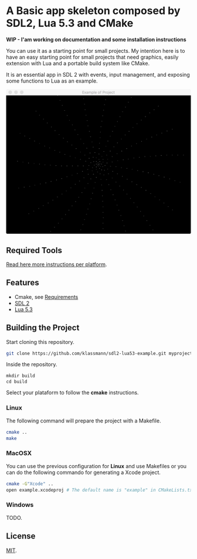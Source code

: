 # A Basic app skeleton composed by SDL2, Lua 5.3 and CMake

**WIP - I'am working on documentation and some installation instructions**

You can use it as a starting point for small projects. My intention here is to have an easy starting point for small projects that need graphics, easily extension with Lua and a portable build system like CMake.

It is an essential app in SDL 2 with events, input management, and exposing some functions to Lua as an example.


![Screenshot](screenshot.png)

## Required Tools
[Read here more instructions per platform](REQUIREMENTS.md).

## Features
- Cmake, see [Requirements](REQUIREMENTS.md)
- [SDL 2](INSTALL_SDL.md)
- [Lua 5.3](INSTALL_LUA.md)

## Building the Project
Start cloning this repository.

```sh
git clone https://github.com/klassmann/sdl2-lua53-example.git myproject
```

Inside the repository.

```
mkdir build
cd build
```

Select your plataform to follow the **cmake** instructions.

### Linux
The following command will prepare the project with a Makefile.
```sh
cmake ..
make
```

### MacOSX
You can use the previous configuration for **Linux** and use Makefiles or you can do the following commando for generating a Xcode project.
```sh
cmake -G"Xcode" ..
open example.xcodeproj # The default name is "example" in CMakeLists.txt
```

### Windows
TODO.

## License
[MIT](LICENSE).